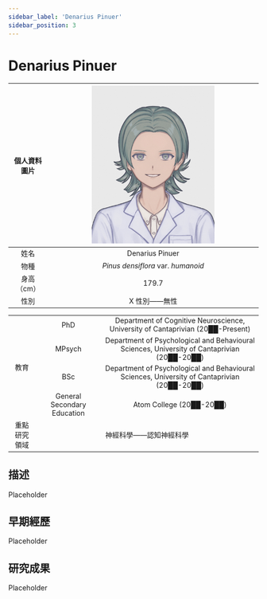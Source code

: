```yaml
---
sidebar_label: 'Denarius Pinuer'
sidebar_position: 3
---
```


# Denarius Pinuer

|個人資料圖片|<img src="https://raw.githubusercontent.com/Monoginryoso/ocwiki/main/static/img/pd-profile.svg" width="60%" />|
|:--:|:--:|
|姓名|Denarius Pinuer|
|物種|*Pinus densiflora* var. *humanoid*|
|身高（cm）|179.7|
|性別|X 性別——無性|
<table>
<tr>
    <td rowspan="4" align="center">教育<br/></td>
    <td align="center">PhD</td>
    <td align="center">Department of Cognitive Neuroscience, University of Cantaprivian (20██-Present)</td>
</tr>
<tr>
    <td align="center">MPsych</td>
    <td align="center">Department of Psychological and Behavioural Sciences, University of Cantaprivian (20██-20██)</td>
</tr>
<tr>
    <td align="center">BSc</td>
    <td align="center">Department of Psychological and Behavioural Sciences, University of Cantaprivian (20██-20██)</td>
</tr>
<tr>
    <td align="center">General Secondary Education</td>
    <td align="center">Atom College (20██-20██)</td>
</tr>
<tr>
    <td align="center">重點研究領域</td>
    <td colspan="2" align="center">神經科學——認知神經科學</td>
</tr>
</table>

## 描述
  Placeholder

## 早期經歷
  Placeholder

## 研究成果
  Placeholder  

